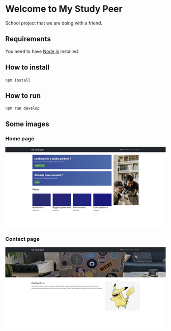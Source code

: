 # Welcome to My Study Peer

School project that we are doing with a friend.

## Requirements

You need to have [Node.js](https://nodejs.org/en/) installed.

## How to install

`npm install`

## How to run

`npm run develop`

## Some images

### Home page
![](images/homepage.png)

### Contact page

![](images/contact.png)